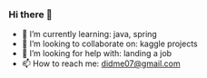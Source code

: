 ### Hi there 👋

<!--
**kaestro/kaestro** is a ✨ _special_ ✨ repository because its `README.md` (this file) appears on your GitHub profile.

<!-- 🔭 I’m currently working on ...
- 💬 Ask me about ...
- 😄 Pronouns: ...
- ⚡ Fun fact: ...
-->
- 🌱 I’m currently learning: java, spring
- 👯 I’m looking to collaborate on: kaggle projects
- 🤔 I’m looking for help with: landing a job
- 📫 How to reach me: didme07@gmail.com
